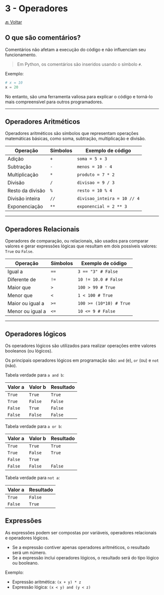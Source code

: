 # 3 - Operadores
[🔙 Voltar](../README.md)
## O que são comentários?

Comentários não afetam a execução do código e não influenciam seu funcionamento.

> Em Python, os comentários são inseridos usando o símbolo `#`.

Exemplo:

```python
# x = 10
x = 20
```

No entanto, são uma ferramenta valiosa para explicar o código e torná-lo mais compreensível para outros programadores.

---

## Operadores Aritméticos

Operadores aritméticos são símbolos que representam operações matemáticas básicas, como soma, subtração, multiplicação e divisão.

| Operação         | Símbolos | Exemplo de código           |
| ---------------- | -------- | --------------------------- |
| Adição           | `+`      | `soma = 5 + 3`              |
| Subtração        | `-`      | `menos = 10 - 4`            |
| Multiplicação    | `*`      | `produto = 7 * 2`           |
| Divisão          | `/`      | `divisao = 9 / 3`           |
| Resto da divisão | `%`      | `resto = 10 % 4`            |
| Divisão inteira  | `//`     | `divisao_inteira = 10 // 4` |
| Exponenciação    | `**`     | `exponencial = 2 ** 3`      |

---

## Operadores Relacionais

Operadores de comparação, ou relacionais, são usados para comparar valores e gerar expressões lógicas que resultam em dois possíveis valores: `True` ou `False`.

| Operação         | Símbolos | Exemplo de código       |
| ---------------- | -------- | ----------------------- |
| Igual a          | `==`     | `3 == "3" # False`      |
| Diferente de     | `!=`     | `10 != 10.0 # False`    |
| Maior que        | `>`      | `100 > 99 # True`       |
| Menor que        | `<`      | `1 < 100 # True`        |
| Maior ou igual a | `>=`     | `100 >= (10*10) # True` |
| Menor ou igual a | `<=`     | `10 <= 9 # False`       |

---

## Operadores lógicos

Os operadores lógicos são utilizados para realizar operações entre valores booleanos (ou lógicos). 

Os principais operadores lógicos em programação são: `and` (e), `or` (ou) e `not` (não).

Tabela verdade para `a and b`:

| Valor a | Valor b | Resultado |
| ------- | ------- | --------- |
| `True`  | `True`  | `True`    |
| `True`  | `False` | `False`   |
| `False` | `True`  | `False`   |
| `False` | `False` | `False`   |

Tabela verdade para `a or b`:

| Valor a | Valor b | Resultado |
| ------- | ------- | --------- |
| `True`  | `True`  | `True`    |
| `True`  | `False` | `True`    |
| `False` | `True`  |           |
| `False` | `False` | `False`   |

Tabela verdade para `not a`:

| Valor a | Resultado |
| ------- | --------- |
| `True`  | `False`   |
| `False` | `True`    |

## Expressões

As expressões podem ser compostas por variáveis, operadores relacionais e operadores lógicos.
- Se a expressão contiver apenas operadores aritméticos, o resultado será um número.
- Se a expressão inclui operadores lógicos, o resultado será do tipo lógico ou booleano.

Exemplo:
- Expressão aritmética: `(x + y) * z`
- Expressão lógica: `(x < y) and (y < z)`